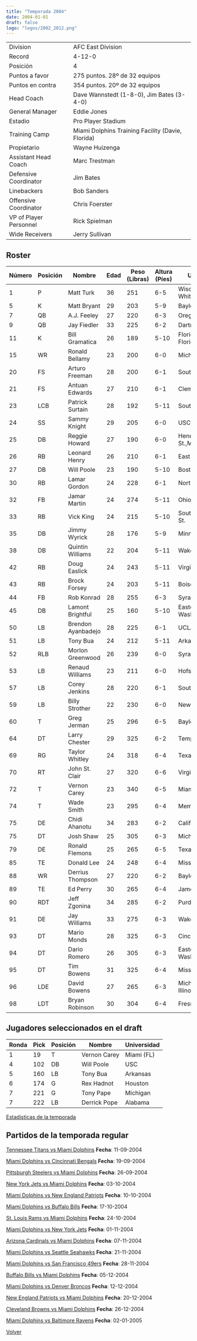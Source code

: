 ```yaml
---
title: "Temporada 2004"
date: 2004-01-01
draft: false
logo: "logos/2002_2012.png"
---
```


|                      |                      |
|-------------------------|---------------------------|
| Division               | AFC East Division            |
| Record                 | 4-12-0              |
| Posición               | 4            |
| Puntos a favor         | 275 puntos. 28º de 32 equipos           |
| Puntos en contra       | 354 puntos. 20º de 32 equipos       |
| Head Coach             | Dave Wannstedt (1-8-0), Jim Bates (3-4-0)               |
| General Manager        | Eddie Jones      |
| Estadio                | Pro Player Stadium             |
| Training Camp          | Miami Dolphins Training Facility (Davie, Florida)        |
| Propietario | Wayne Huizenga |
| Assistant Head Coach | Marc Trestman |
| Defensive Coordinator | Jim Bates |
| Linebackers | Bob Sanders |
| Offensive Coordinator | Chris Foerster |
| VP of Player Personnel | Rick Spielman |
| Wide Receivers | Jerry Sullivan |


## Roster

| Número | Posición | Nombre           | Edad | Peso (Libras) | Altura (Píes) | Universidad          |
|--------|----------|------------------|------|---------------|---------------|----------------------|
| 1 | P | Matt Turk | 36 | 251 | 6-5 | Wisconsin–Whitewater |
| 5 | K | Matt Bryant | 29 | 203 | 5-9 | Baylor |
| 7 | QB | A.J. Feeley | 27 | 220 | 6-3 | Oregon |
| 9 | QB | Jay Fiedler | 33 | 225 | 6-2 | Dartmouth |
| 11 | K | Bill Gramatica | 26 | 189 | 5-10 | Florida St.,South Florida |
| 15 | WR | Ronald Bellamy | 23 | 200 | 6-0 | Michigan |
| 20 | FS | Arturo Freeman | 28 | 200 | 6-1 | South Carolina |
| 21 | FS | Antuan Edwards | 27 | 210 | 6-1 | Clemson |
| 23 | LCB | Patrick Surtain | 28 | 192 | 5-11 | Southern Miss |
| 24 | SS | Sammy Knight | 29 | 205 | 6-0 | USC |
| 25 | DB | Reggie Howard | 27 | 190 | 6-0 | Henderson St.,Memphis |
| 26 | RB | Leonard Henry | 26 | 210 | 6-1 | East Carolina |
| 27 | DB | Will Poole | 23 | 190 | 5-10 | Boston Col.,USC |
| 30 | RB | Lamar Gordon | 24 | 228 | 6-1 | North Dakota St. |
| 32 | FB | Jamar Martin | 24 | 274 | 5-11 | Ohio St. |
| 33 | RB | Vick King | 24 | 215 | 5-10 | Southern,McNeese St. |
| 35 | DB | Jimmy Wyrick | 28 | 176 | 5-9 | Minnesota |
| 38 | DB | Quintin Williams | 22 | 204 | 5-11 | Wake Forest |
| 42 | RB | Doug Easlick | 24 | 243 | 5-11 | Virginia Tech |
| 43 | RB | Brock Forsey | 24 | 203 | 5-11 | Boise St. |
| 44 | FB | Rob Konrad | 28 | 255 | 6-3 | Syracuse |
| 45 | DB | Lamont Brightful | 25 | 160 | 5-10 | Eastern Washington |
| 50 | LB | Brendon Ayanbadejo | 28 | 225 | 6-1 | UCLA |
| 51 | LB | Tony Bua | 24 | 212 | 5-11 | Arkansas |
| 52 | RLB | Morlon Greenwood | 26 | 239 | 6-0 | Syracuse |
| 53 | LB | Renaud Williams | 23 | 211 | 6-0 | Hofstra |
| 57 | LB | Corey Jenkins | 28 | 220 | 6-1 | South Carolina |
| 59 | LB | Billy Strother | 22 | 230 | 6-0 | New Mexico |
| 60 | T | Greg Jerman | 25 | 296 | 6-5 | Baylor |
| 64 | DT | Larry Chester | 29 | 325 | 6-2 | Temple |
| 69 | RG | Taylor Whitley | 24 | 318 | 6-4 | Texas A&M |
| 70 | RT | John St. Clair | 27 | 320 | 6-6 | Virginia |
| 72 | T | Vernon Carey | 23 | 340 | 6-5 | Miami (FL) |
| 74 | T | Wade Smith | 23 | 295 | 6-4 | Memphis |
| 75 | DE | Chidi Ahanotu | 34 | 283 | 6-2 | California |
| 75 | DT | Josh Shaw | 25 | 305 | 6-3 | Michigan St. |
| 79 | DE | Ronald Flemons | 25 | 265 | 6-5 | Texas A&M |
| 85 | TE | Donald Lee | 24 | 248 | 6-4 | Mississippi St. |
| 88 | WR | Derrius Thompson | 27 | 220 | 6-2 | Baylor |
| 89 | TE | Ed Perry | 30 | 265 | 6-4 | James Madison |
| 90 | RDT | Jeff Zgonina | 34 | 285 | 6-2 | Purdue |
| 91 | DE | Jay Williams | 33 | 275 | 6-3 | Wake Forest |
| 93 | DT | Mario Monds | 28 | 325 | 6-3 | Cincinnati |
| 94 | DT | Dario Romero | 26 | 305 | 6-3 | Eastern Washington |
| 95 | DT | Tim Bowens | 31 | 325 | 6-4 | Mississippi |
| 96 | LDE | David Bowens | 27 | 265 | 6-3 | Michigan,Western Illinois |
| 98 | LDT | Bryan Robinson | 30 | 304 | 6-4 | Fresno St. |


## Jugadores seleccionados en el draft

| Ronda | Pick | Posición | Nombre           | Universidad          |
|-------|------|----------|------------------|----------------------|
| 1 | 19 | T | Vernon Carey | Miami (FL) |
| 4 | 102 | DB | Will Poole | USC |
| 5 | 160 | LB | Tony Bua | Arkansas |
| 6 | 174 | G | Rex Hadnot | Houston |
| 7 | 221 | G | Tony Pape | Michigan |
| 7 | 222 | LB | Derrick Pope | Alabama |



[Estadisticas de la temporada](/historia/stats/2004)

## Partidos de la temporada regular

[Tennessee Titans vs Miami Dolphins](/historia/partidos/ten-mia-20040911) **Fecha**: 11-09-2004

[Miami Dolphins vs Cincinnati Bengals](/historia/partidos/mia-cin-20040919) **Fecha**: 19-09-2004

[Pittsburgh Steelers vs Miami Dolphins](/historia/partidos/pit-mia-20040926) **Fecha**: 26-09-2004

[New York Jets vs Miami Dolphins](/historia/partidos/nyj-mia-20041003) **Fecha**: 03-10-2004

[Miami Dolphins vs New England Patriots](/historia/partidos/mia-ne-20041010) **Fecha**: 10-10-2004

[Miami Dolphins vs Buffalo Bills](/historia/partidos/mia-buf-20041017) **Fecha**: 17-10-2004

[St. Louis Rams vs Miami Dolphins](/historia/partidos/stl-mia-20041024) **Fecha**: 24-10-2004

[Miami Dolphins vs New York Jets](/historia/partidos/mia-nyj-20041101) **Fecha**: 01-11-2004

[Arizona Cardinals vs Miami Dolphins](/historia/partidos/ari-mia-20041107) **Fecha**: 07-11-2004

[Miami Dolphins vs Seattle Seahawks](/historia/partidos/mia-sea-20041121) **Fecha**: 21-11-2004

[Miami Dolphins vs San Francisco 49ers](/historia/partidos/mia-sf-20041128) **Fecha**: 28-11-2004

[Buffalo Bills vs Miami Dolphins](/historia/partidos/buf-mia-20041205) **Fecha**: 05-12-2004

[Miami Dolphins vs Denver Broncos](/historia/partidos/mia-den-20041212) **Fecha**: 12-12-2004

[New England Patriots vs Miami Dolphins](/historia/partidos/ne-mia-20041220) **Fecha**: 20-12-2004

[Cleveland Browns vs Miami Dolphins](/historia/partidos/cle-mia-20041226) **Fecha**: 26-12-2004

[Miami Dolphins vs Baltimore Ravens](/historia/partidos/mia-bal-20050102) **Fecha**: 02-01-2005





[Volver](/historia)